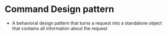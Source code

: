# Command Design pattern
* A behavioral design pattern that turns a request into a standalone object that contains all information about the request
